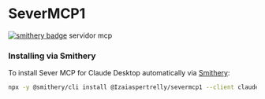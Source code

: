 # SeverMCP1
[![smithery badge](https://smithery.ai/badge/@Izaiaspertrelly/severmcp1)](https://smithery.ai/server/@Izaiaspertrelly/severmcp1)
servidor mcp

### Installing via Smithery

To install Sever MCP for Claude Desktop automatically via [Smithery](https://smithery.ai/server/@Izaiaspertrelly/severmcp1):

```bash
npx -y @smithery/cli install @Izaiaspertrelly/severmcp1 --client claude
```
